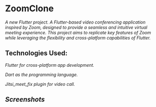 # ZoomClone
*A new Flutter project.
A Flutter-based video conferencing application inspired by Zoom, designed to provide a seamless and intuitive virtual meeting experience. This project aims to replicate key features of Zoom while leveraging the flexibility and cross-platform capabilities of Flutter.*

Technologies Used:
------------------

*Flutter for cross-platform app development.*

*Dart as the programming language.*

*Jitsi_meet_fix plugin for video call.*

*Screenshots*
------------



